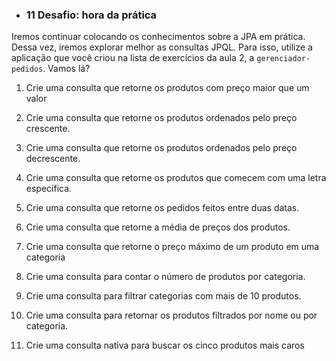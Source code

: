 - ### 11 Desafio: hora da prática

Iremos continuar colocando os conhecimentos sobre a JPA em prática. Dessa vez, iremos explorar melhor as consultas JPQL. Para isso, utilize a aplicação que você criou na lista de exercícios da aula 2, a `gerenciador-pedidos`. Vamos lá?

1. Crie uma consulta que retorne os produtos com preço maior que um valor

2. Crie uma consulta que retorne os produtos ordenados pelo preço crescente.

3. Crie uma consulta que retorne os produtos ordenados pelo preço decrescente.

4. Crie uma consulta que retorne os produtos que comecem com uma letra específica.

5. Crie uma consulta que retorne os pedidos feitos entre duas datas.

6. Crie uma consulta que retorne a média de preços dos produtos.

7. Crie uma consulta que retorne o preço máximo de um produto em uma categoria

8. Crie uma consulta para contar o número de produtos por categoria.

9. Crie uma consulta para filtrar categorias com mais de 10 produtos.

10. Crie uma consulta para retornar os produtos filtrados por nome ou por categoria.

11. Crie uma consulta nativa para buscar os cinco produtos mais caros